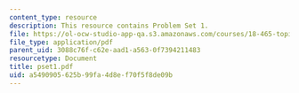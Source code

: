 ```yaml
---
content_type: resource
description: This resource contains Problem Set 1.
file: https://ol-ocw-studio-app-qa.s3.amazonaws.com/courses/18-465-topics-in-statistics-statistical-learning-theory-spring-2007/a5490905625b99fa4d8ef70f5f8de09b_pset1.pdf
file_type: application/pdf
parent_uid: 3088c76f-c62e-aad1-a563-0f7394211483
resourcetype: Document
title: pset1.pdf
uid: a5490905-625b-99fa-4d8e-f70f5f8de09b
---
```

